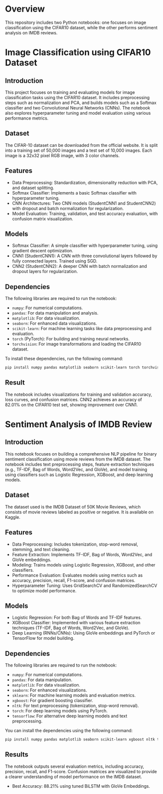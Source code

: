# Overview

This repository includes two Python notebooks: one focuses on image classification using the CIFAR10 dataset, while the other performs sentiment analysis on IMDB reviews.

# Image Classification using CIFAR10 Dataset

## Introduction

This project focuses on training and evaluating models for image classification tasks using the CIFAR10 dataset. It includes preprocessing steps such as normalization and PCA, and builds models such as a Softmax classifier and two Convolutional Neural Networks (CNNs). The notebook also explores hyperparameter tuning and model evaluation using various performance metrics.

## Dataset

The CIFAR-10 dataset can be downloaded from the official website. It is split into a training set of 50,000 images and a test set of 10,000 images. Each image is a 32x32 pixel RGB image, with 3 color channels.

## Features

- Data Preprocessing: Standardization, dimensionality reduction with PCA, and dataset splitting.
- Softmax Classifier: Implements a basic Softmax classifier with hyperparameter tuning.
- CNN Architectures: Two CNN models (StudentCNN1 and StudentCNN2) with dropout and batch normalization for regularization.
- Model Evaluation: Training, validation, and test accuracy evaluation, with confusion matrix visualization.

## Models

- Softmax Classifier: A simple classifier with hyperparameter tuning, using gradient descent optimization.
- CNN1 (StudentCNN1): A CNN with three convolutional layers followed by fully connected layers. Trained using SGD.
- CNN2 (StudentCNN2): A deeper CNN with batch normalization and dropout layers for regularization.

## Dependencies

The following libraries are required to run the notebook:

- `numpy`: For numerical computations.
- `pandas`: For data manipulation and analysis.
- `matplotlib`: For data visualization.
- `seaborn`: For enhanced data visualizations.
- `scikit-learn`: For machine learning tasks like data preprocessing and evaluation.
- `torch` (PyTorch): For building and training neural networks.
- `torchvision`: For image transformations and loading the CIFAR10 dataset.

To install these dependencies, run the following command:

```bash
pip install numpy pandas matplotlib seaborn scikit-learn torch torchvision
```

## Result

The notebook includes visualizations for training and validation accuracy, loss curves, and confusion matrices. CNN2 achieves an accuracy of 82.01% on the CIFAR10 test set, showing improvement over CNN1.

# Sentiment Analysis of IMDB Review

## Introduction

This notebook focuses on building a comprehensive NLP pipeline for binary sentiment classification using movie reviews from the IMDB dataset. The notebook includes text preprocessing steps, feature extraction techniques (e.g., TF-IDF, Bag of Words, Word2Vec, and GloVe), and model training using classifiers such as Logistic Regression, XGBoost, and deep learning models.

## Dataset

The dataset used is the IMDB Dataset of 50K Movie Reviews, which consists of movie reviews labeled as positive or negative. It is available on Kaggle.

## Features

- Data Preprocessing: Includes tokenization, stop-word removal, stemming, and text cleaning.
- Feature Extraction: Implements TF-IDF, Bag of Words, Word2Vec, and GloVe embeddings.
- Modeling: Trains models using Logistic Regression, XGBoost, and other classifiers.
- Performance Evaluation: Evaluates models using metrics such as accuracy, precision, recall, F1-score, and confusion matrices.
- Hyperparameter Tuning: Uses GridSearchCV and RandomizedSearchCV to optimize model performance.

## Models

- Logistic Regression: For both Bag of Words and TF-IDF features.
- XGBoost Classifier: Implemented with various feature extraction techniques (TF-IDF, Bag of Words, Word2Vec, and GloVe).
- Deep Learning (RNNs/CNNs): Using GloVe embeddings and PyTorch or TensorFlow for model building.

## Dependencies

The following libraries are required to run the notebook:

- `numpy`: For numerical computations.
- `pandas`: For data manipulation.
- `matplotlib`: For data visualization.
- `seaborn`: For enhanced visualizations.
- `sklearn`: For machine learning models and evaluation metrics.
- `xgboost`: For gradient boosting classifier.
- `nltk`: For text preprocessing (tokenization, stop-word removal).
- `torch`: For deep learning models using PyTorch.
- `tensorflow`: For alternative deep learning models and text preprocessing.
  
You can install the dependencies using the following command:
```bash
pip install numpy pandas matplotlib seaborn scikit-learn xgboost nltk torch tensorflow
```
## Results

The notebook outputs several evaluation metrics, including accuracy, precision, recall, and F1-score. Confusion matrices are visualized to provide a clearer understanding of model performance on the IMDB dataset.

- Best Accuracy: 88.21% using tuned BiLSTM with GloVe Embeddings.
